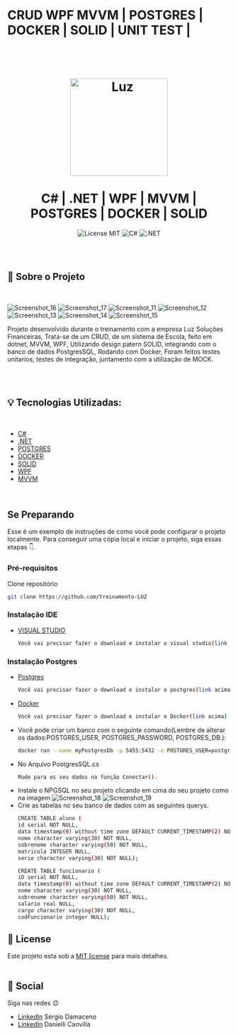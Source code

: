 # CRUD WPF MVVM | POSTGRES | DOCKER | SOLID | UNIT TEST |

<br />
<br />
<h1 align="center">
  <img alt="Luz" src="https://cdn.cdnlogo.com/logos/c/27/c.svg" width="220px" /> 
  <br />
  <br />
   C# | .NET | WPF | MVVM | POSTGRES | DOCKER | SOLID

</h1>

<p align="center">
  <img alt="License MIT" src="https://img.shields.io/badge/License-MIT-%2398C611" />
  <img alt="C#" src="https://img.shields.io/badge/%20language-dotnet-%232F74C0" />
  <img alt=".NET" src="https://img.shields.io/badge/%20language-.NET-%232F74C0" /> <br />
</p> 
<br />
<br />

## :bookmark: Sobre o Projeto
<br />


![Screenshot_16](https://user-images.githubusercontent.com/66697772/183262265-17f0cded-0628-4f2f-b43d-8fcecb3f07af.png)
![Screenshot_17](https://user-images.githubusercontent.com/66697772/183262266-76f88716-f641-475c-b868-3f6f04e758ce.png)
![Screenshot_11](https://user-images.githubusercontent.com/66697772/183262272-08ab4e7f-5708-48e4-9360-6e68120bdcee.png)
![Screenshot_12](https://user-images.githubusercontent.com/66697772/183262273-f5cc2d89-8368-479b-a59c-2e4819afbd04.png)
![Screenshot_13](https://user-images.githubusercontent.com/66697772/183262274-b5dfbdd8-079c-42d2-b057-c60f23ddb5f7.png)
![Screenshot_14](https://user-images.githubusercontent.com/66697772/183262275-2b949048-e297-4226-85b9-95e098c82a5e.png)
![Screenshot_15](https://user-images.githubusercontent.com/66697772/183262277-897f7088-1535-4ab1-b843-3e00acd4443a.png)



Projeto desenvolvido durante o treinamento com a empresa Luz Soluções Financeiras,  Trata-se de um CRUD, de um sistema de Escola, feito em dotnet, MVVM, WPF, Utilizando design patern SOLID, integrando com o banco de dados PostgresSQL, Rodando com Docker, Foram feitos testes unitarios, testes de integração, juntamento com a utilização de MOCK.

<br />




<br />

## :bulb: Tecnologias Utilizadas:
<br />

* [C#](https://docs.microsoft.com/pt-br/dotnet/csharp/)
* [.NET](https://dotnet.microsoft.com/en-us/)
* [POSTGRES](https://www.postgresql.org/)
* [DOCKER](https://www.docker.com/)
* [SOLID](https://www.freecodecamp.org/portuguese/news/os-principios-solid-da-programacao-orientada-a-objetos-explicados-em-bom-portugues/)
* [WPF](https://docs.microsoft.com/pt-br/visualstudio/designers/getting-started-with-wpf?view=vs-2022)
* [MVVM](https://docs.microsoft.com/pt-br/windows/uwp/data-binding/data-binding-and-mvvm)




<br />

## Se Preparando

Esse é um exemplo de instruções de como você pode configurar o projeto localmente.
Para conseguir uma cópia local e iniciar o projeto, siga essas etapas 👇.



### Pré-requisitos

Clone repositório 
   ```sh
   git clone https://github.com/treinamento-LUZ
   ```

### Instalação IDE

* [VISUAL STUDIO](https://visualstudio.microsoft.com/)
    ```sh
    Você vai precisar fazer o download e instalar o visual studio(link acima)
    ```

### Instalação Postgres
  
  * [Postgres](https://www.postgresql.org/)
    ```sh
    Você vai precisar fazer o download e instalar o postgres(link acima)
    ```
  * [Docker](https://www.docker.com/)
    ```sh
    Você vai precisar fazer o download e instalar o Docker(link acima) e colocar uma instância do banco postgres rodando por ele.
    ```
  * Você pode criar um banco com o seguinte comando(Lembre de alterar os dados:POSTGRES_USER, POSTGRES_PASSWORD, POSTGRES_DB.): 
     ```sh
     docker run --name myPostgresDb -p 5455:5432 -e POSTGRES_USER=postgresUser -e POSTGRES_PASSWORD=postgresPW -e POSTGRES_DB=postgresDB -d postgres
     ```
  * No Arquivo PostgresSQL.cs 
     ```sh
     Mude para os seu dados na função Conectar().
     ```
   * Instale o NPGSQL no seu projeto clicando em cima do seu projeto como na imagem
    ![Screenshot_18](https://user-images.githubusercontent.com/66697772/183262268-e07ad4b0-76b1-4612-b175-b22c7ff63253.png)
    ![Screenshot_19](https://user-images.githubusercontent.com/66697772/183262270-788cd7cc-3542-4f84-bb2a-211d0d51a45f.png)
 * Crie as tabelas no seu banco de dados com as seguintes querys. 
     ```sh
     CREATE TABLE aluno (
    id serial NOT NULL,
    data timestamp(0) without time zone DEFAULT CURRENT_TIMESTAMP(2) NOT NULL, 
    nome character varying(30) NOT NULL,
    sobrenome character varying(50) NOT NULL,
    matricula INTEGER NULL,
    serie character varying(30) NOT NULL);
     
     CREATE TABLE funcionario (
    iD serial NOT NULL,
    data timestamp(0) without time zone DEFAULT CURRENT_TIMESTAMP(2) NOT NULL, 
    nome character varying(30) NOT NULL,
    sobrenome character varying(50) NOT NULL,
    salario real NULL,
    cargo character varying(30) NOT NULL,
    codFuncionario integer NULL);
     ```

## :memo: License

Este projeto esta sob a [MIT license](LICENSE) para mais detalhes.
<br />
<br />

## :wave: Social

Siga nas redes :wink:
<br />


- [LinkedIn](https://www.linkedin.com/in/sergio-damaceno-botelho/) Sérgio Damaceno
- [LinkedIn](https://www.linkedin.com/in/danielli-caovilla-1802a919a/) Danielli Caovilla

<br />
<br />



